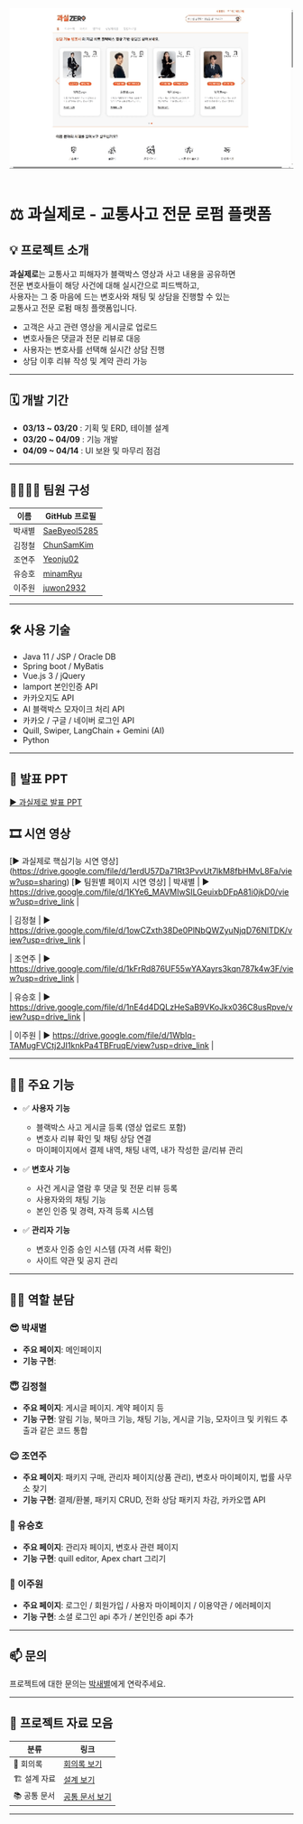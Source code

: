 <div align="center">
  <img src="./img/demo_main.gif" width="800" alt="GwasilZero 시연 영상">
</div>


<br>

# ⚖️ 과실제로 - 교통사고 전문 로펌 플랫폼

## 💡 프로젝트 소개

**과실제로**는 교통사고 피해자가 블랙박스 영상과 사고 내용을 공유하면  
전문 변호사들이 해당 사건에 대해 실시간으로 피드백하고,  
사용자는 그 중 마음에 드는 변호사와 채팅 및 상담을 진행할 수 있는  
교통사고 전문 로펌 매칭 플랫폼입니다.

- 고객은 사고 관련 영상을 게시글로 업로드  
- 변호사들은 댓글과 전문 리뷰로 대응  
- 사용자는 변호사를 선택해 실시간 상담 진행  
- 상담 이후 리뷰 작성 및 계약 관리 가능  

---

## 🗓 개발 기간

- **03/13 ~ 03/20** : 기획 및 ERD, 테이블 설계  
- **03/20 ~ 04/09** : 기능 개발  
- **04/09 ~ 04/14** : UI 보완 및 마무리 점검

---

## 👨‍👩‍👦‍👦 팀원 구성

| 이름 | GitHub 프로필 |
|------|----------------|
| 박새별 | [SaeByeol5285](https://github.com/SaeByeol5285) |
| 김정철 | [ChunSamKim](https://github.com/ChunSamKim) |
| 조연주 | [Yeonju02](https://github.com/Yeonju02) |
| 유승호 | [minamRyu](https://github.com/minamRyu/Intro) |
| 이주원 | [juwon2932](https://github.com/juwon2932) |

---

## 🛠 사용 기술

- Java 11 / JSP / Oracle DB  
- Spring boot / MyBatis  
- Vue.js 3 / jQuery  
- Iamport 본인인증 API  
- 카카오지도 API  
- AI 블랙박스 모자이크 처리 API
- 카카오 / 구글 / 네이버 로그인 API
- Quill, Swiper, LangChain + Gemini (AI)
- Python

---

## 📕 발표 PPT  
[▶ 과실제로 발표 PPT](https://drive.google.com/file/d/16b62kuGLnBxYrV_PAOYX5HQSF9qK51Kx/view?usp=drive_link)

## 🎞 시연 영상  
[▶ 과실제로 핵심기능 시연 영상] (https://drive.google.com/file/d/1erdU57Da71Rt3PvvUt7lkM8fbHMvL8Fa/view?usp=sharing)
[▶ 팀원별 페이지 시연 영상]
| 박새별 | ▶ https://drive.google.com/file/d/1KYe6_MAVMIwSILGeuixbDFpA81i0jkD0/view?usp=drive_link |

| 김정철 | ▶ https://drive.google.com/file/d/1owCZxth38De0PlNbQWZyuNjqD76NlTDK/view?usp=drive_link |

| 조연주 | ▶ https://drive.google.com/file/d/1kFrRd876UF55wYAXayrs3kqn787k4w3F/view?usp=drive_link |

| 유승호 | ▶ https://drive.google.com/file/d/1nE4d4DQLzHeSaB9VKoJkx036C8usRpve/view?usp=drive_link |

| 이주원 | ▶ https://drive.google.com/file/d/1WbIq-TAMugFVCtj2JI1knkPa4TBFruqE/view?usp=drive_link |

---

## 👨‍💻 주요 기능

- ✅ **사용자 기능**
  - 블랙박스 사고 게시글 등록 (영상 업로드 포함)
  - 변호사 리뷰 확인 및 채팅 상담 연결
  - 마이페이지에서 결제 내역, 채팅 내역, 내가 작성한 글/리뷰 관리

- ✅ **변호사 기능**
  - 사건 게시글 열람 후 댓글 및 전문 리뷰 등록
  - 사용자와의 채팅 기능
  - 본인 인증 및 경력, 자격 등록 시스템

- ✅ **관리자 기능**
  - 변호사 인증 승인 시스템 (자격 서류 확인)
  - 사이트 약관 및 공지 관리

---

## 🧑‍💼 역할 분담

### 😎 박새별
- **주요 페이지**: 메인페이지
- **기능 구현**: 

### 😇 김정철
- **주요 페이지**: 게시글 페이지. 계약 페이지 등
- **기능 구현**: 알림 기능, 북마크 기능, 채팅 기능, 게시글 기능, 모자이크 및 키워드 추출과 같은 코드 통합

### 😊 조연주
- **주요 페이지**: 패키지 구매, 관리자 페이지(상품 관리), 변호사 마이페이지, 법률 사무소 찾기
- **기능 구현**: 결제/환불, 패키지 CRUD, 전화 상담 패키지 차감, 카카오맵 API

### 🐴 유승호
- **주요 페이지**: 관리자 페이지, 변호사 관련 페이지
- **기능 구현**: quill editor, Apex chart 그리기

### 🐯 이주원
- **주요 페이지**: 로그인 / 회원가입 / 사용자 마이페이지 / 이용약관 / 에러페이지
- **기능 구현**: 소셜 로그인 api 추가 / 본인인증 api 추가

---

## 📫 문의

프로젝트에 대한 문의는 [박새별]()에게 연락주세요.

---

## 📂 프로젝트 자료 모음

| 분류 | 링크 |
|------|------|
| 📝 회의록 | [회의록 보기](https://drive.google.com/drive/folders/1bpM3vTIY-6_Rf_6FwxaOvptJlfphWDZC) |
| 🏗 설계 자료 | [설계 보기](https://drive.google.com/drive/folders/1WqbDMTMkynVD0cCp9hnwFD0ld0HBcUQW) |
| 📚 공통 문서 | [공통 문서 보기](https://drive.google.com/drive/folders/1Xm2uaNjuhy3Qlk6FlUh8F5hIuKT3p7nS) |

---
